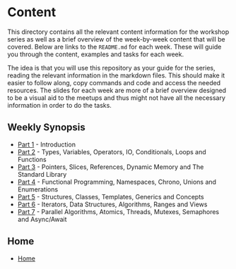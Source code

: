 # Content

This directory contains all the relevant content information for the workshop series as well as a brief overview of the week-by-week content that will be covered. Below are links to the `README.md` for each week. These will guide you through the content, examples and tasks for each week.

The idea is that you will use this repository as your guide for the series, reading the relevant information in the markdown files. This should make it easier to follow along, copy commands and code and access the needed resources. The slides for each week are more of a brief overview designed to be a visual aid to the meetups and thus might not have all the necessary information in order to do the tasks.

## Weekly Synopsis

- [Part 1](/content/part1/README.md) - Introduction
- [Part 2](/content/part2/README.md) - Types, Variables, Operators, IO, Conditionals, Loops and Functions
- [Part 3](/content/part3/README.md) - Pointers, Slices, References, Dynamic Memory and The Standard Library
- [Part 4](/content/par4/README.md) - Functional Programming, Namespaces, Chrono, Unions and Enumerations
- [Part 5](/content/part5/README.md) - Structures, Classes, Templates, Generics and Concepts
- [Part 6](/content/part6/README.md) - Iterators, Data Structures, Algorithms, Ranges and Views
- [Part 7](/content/part7/README.md) - Parallel Algorithms, Atomics, Threads, Mutexes, Semaphores and Async/Await

## Home

- [Home](/README.md)
